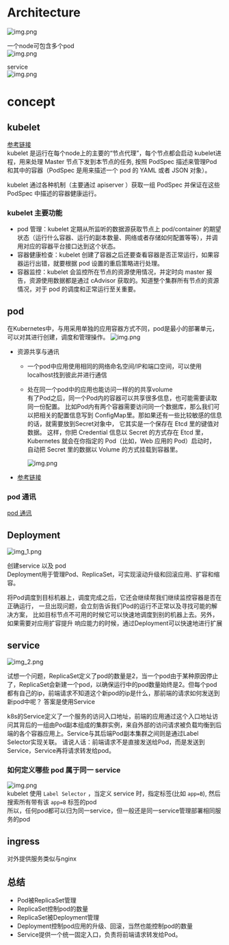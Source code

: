 # Architecture
![img.png](assets/architecture.png)  

一个node可包含多个pod  
![img.png](assets/node.png)  

service  
![img.png](assets/service.png)
# concept
## kubelet
[参考链接](https://www.jianshu.com/p/f888020d7dcc)  
kubelet 是运行在每个node上的主要的“节点代理”，每个节点都会启动 kubelet进程，用来处理 Master 节点下发到本节点的任务, 
按照 PodSpec 描述来管理Pod 和其中的容器（PodSpec 是用来描述一个 pod 的 YAML 或者 JSON 对象）。

kubelet 通过各种机制（主要通过 apiserver ）获取一组 PodSpec 并保证在这些 PodSpec 中描述的容器健康运行。

### kubelet 主要功能
- pod 管理：kubelet 定期从所监听的数据源获取节点上 pod/container 的期望状态（运行什么容器、运行的副本数量、网络或者存储如何配置等等），并调用对应的容器平台接口达到这个状态。
- 容器健康检查：kubelet 创建了容器之后还要查看容器是否正常运行，如果容器运行出错，就要根据 pod 设置的重启策略进行处理。
- 容器监控：kubelet 会监控所在节点的资源使用情况，并定时向 master 报告，资源使用数据都是通过 cAdvisor 获取的。知道整个集群所有节点的资源情况，对于 pod 的调度和正常运行至关重要。



## pod
在Kubernetes中，与用采用单独的应用容器方式不同，pod是最小的部署单元，可以对其进行创建，调度和管理操作。
![img.png](assets/pod.png)  

- 资源共享与通讯
    - 一个pod中应用使用相同的网络命名空间/IP和端口空间，可以使用localhost找到彼此并进行通信
    - 处在同一个pod中的应用也能访问一样的的共享volume  
      有了Pod之后，同一个Pod内的容器可以共享很多信息，也可能需要读取同一份配置。
      比如Pod内有两个容器需要访问同一个数据库，那么我们可以把相关的配置信息写到
      ConfigMap里。那如果还有一些比较敏感的信息的话，就需要放到Secret对象中，
      它其实是一个保存在 Etcd 里的键值对数据。
      这样，你把 Credential 信息以 Secret 的方式存在 Etcd 里，
      Kubernetes 就会在你指定的 Pod（比如，Web 应用的 Pod）启动时，
      自动把 Secret 里的数据以 Volume 的方式挂载到容器里。

      ![img.png](assets/img.png)  

- [参考链接](https://hardocs.com/d/kubernetes/035-Pods.html)

### pod 通讯
[pod 通讯](./pod/pod-communication.md)
## Deployment
![img_1.png](assets/img_1.png)  

创建service 以及 pod  
Deployment用于管理Pod、ReplicaSet，可实现滚动升级和回滚应用、扩容和缩容。  

将Pod调度到目标机器上，调度完成之后，它还会继续帮我们继续监控容器是否在正确运行，
一旦出现问题，会立刻告诉我们Pod的运行不正常以及寻找可能的解决方案，
比如目标节点不可用的时候它可以快速地调度到别的机器上去。另外，如果需要对应用扩容提升
响应能力的时候，通过Deployment可以快速地进行扩展

## service
![img_2.png](assets/img_2.png)  

试想一个问题，ReplicaSet定义了pod的数量是2，当一个pod由于某种原因停止了，ReplicaSet会新建一个pod，以确保运行中的pod数量始终是2。但每个pod都有自己的ip，前端请求不知道这个新pod的ip是什么，那前端的请求如何发送到新pod中呢？
答案是使用Service  

k8s的Service定义了一个服务的访问入口地址，前端的应用通过这个入口地址访问其背后的一组由Pod副本组成的集群实例，来自外部的访问请求被负载均衡到后端的各个容器应用上。Service与其后端Pod副本集群之间则是通过Label Selector实现关联。
请说人话：前端请求不是直接发送给Pod，而是发送到Service，Service再将请求转发给pod。

### 如何定义哪些 pod 属于同一 service
![img.png](assets/service-label-selector.png)  
kubelet 使用 `Label Selector` ，当定义 service 时，指定标签(比如 `app=B`), 然后搜索所有带有该 `app=B` 
标签的pod  
所以，任何pod都可以归为同一service，但一般还是同一service管理部署相同服务的pod


## ingress
对外提供服务类似与nginx

## 总结
- Pod被ReplicaSet管理
- ReplicaSet控制pod的数量
- ReplicaSet被Deployment管理
- Deployment控制pod应用的升级、回滚，当然也能控制pod的数量
- Service提供一个统一固定入口，负责将前端请求转发给Pod。